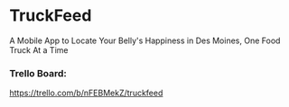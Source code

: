 # TruckFeed
A Mobile App to Locate Your Belly's Happiness in Des Moines, One Food Truck At a Time

### Trello Board:
https://trello.com/b/nFEBMekZ/truckfeed
